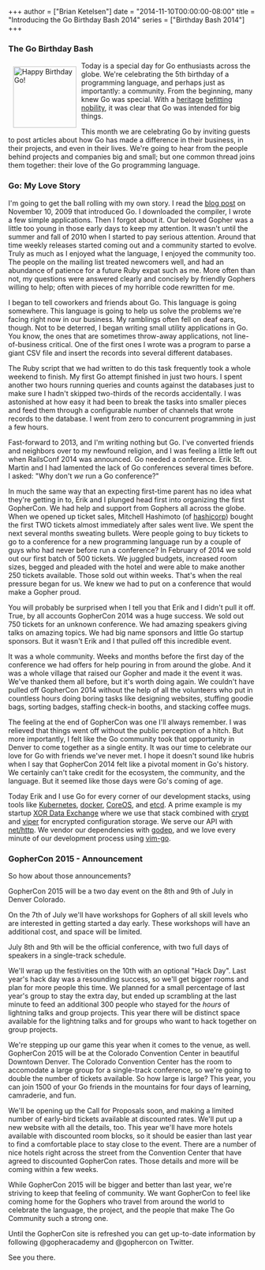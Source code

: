 +++
author = ["Brian Ketelsen"]
date = "2014-11-10T00:00:00-08:00"
title = "Introducing the Go Birthday Bash 2014"
series = ["Birthday Bash 2014"]
+++

### The Go Birthday Bash

<img alt="Happy Birthday Go!"
     src=""
     width=128 height=124
     style="float:left; padding: 10px"/>
Today is a special day for Go enthusiasts across the globe.  We're celebrating the 5th birthday of a programming language, and perhaps just as importantly: a community.  From the beginning, many knew Go was special.  With a [heritage](http://plan9.bell-labs.com/plan9/) [befitting](http://en.wikipedia.org/wiki/Newsqueak) [nobility](http://en.wikipedia.org/wiki/Communicating_sequential_processes), it was clear that Go was intended for big things.

This month we are celebrating Go by inviting guests to post articles about how Go has made a difference in their business, in their projects, and even in their lives.  We're going to hear from the people behind projects and companies big and small; but one common thread joins them together: their love of the Go programming language.

### Go: My Love Story
I'm going to get the ball rolling with my own story.  I read the [blog post](http://google-opensource.blogspot.com.au/2009/11/hey-ho-lets-go.html) on November 10, 2009 that introduced Go.  I downloaded the compiler, I wrote a few simple applications.  Then I forgot about it.  Our beloved Gopher was a little too young in those early days to keep my attention.  It wasn't until the summer and fall of 2010 when I started to pay serious attention.  Around that time weekly releases started coming out and a community started to evolve.  Truly as much as I enjoyed what the language, I enjoyed the community too.  The people on the mailing list treated newcomers well, and had an abundance of patience for a future Ruby expat such as me.  More often than not, my questions were answered clearly and concisely by friendly Gophers willing to help; often with pieces of my horrible code rewritten for me.

I began to tell coworkers and friends about Go.  This language is going somewhere.  This language is going to help us solve the problems we're facing right now in our business.  My ramblings often fell on deaf ears, though.  Not to be deterred, I began writing small utility applications in Go.  You know, the ones that are sometimes throw-away applications, not line-of-business critical.  One of the first ones I wrote was a program to parse a giant CSV file and insert the records into several different databases. 

The Ruby script that we had written to do this task frequently took a whole weekend to finish.  My first Go attempt finished in just two hours.  I spent another two hours running queries and counts against the databases just to make sure I hadn't skipped two-thirds of the records accidentally.  I was astonished at how easy it had been to break the tasks into smaller pieces and feed them through a configurable number of channels that wrote records to the database.  I went from zero to concurrent programming in just a few hours.

Fast-forward to 2013, and I'm writing nothing but Go. I've converted friends and neighbors over to my newfound religion, and I was feeling a little left out when RailsConf 2014 was announced.  Go needed a conference.  Erik St. Martin and I had lamented the lack of Go conferences several times before.  I asked: "Why don't _we_ run a Go conference?"

In much the same way that an expecting first-time parent has no idea what they're getting in to, Erik and I plunged head first into organizing the first GopherCon.  We had help and support from Gophers all across the globe.  When we opened up ticket sales, Mitchell Hashimoto (of [hashicorp](http://hashicorp.com)) bought the first TWO tickets almost immediately after sales went live.  We spent the next several months sweating bullets.  Were people going to buy tickets to go to a conference for a new programming language run by a couple of guys who had never before run a conference?  In February of 2014 we sold out our first batch of 500 tickets.  We juggled budgets, increased room sizes, begged and pleaded with the hotel and were able to make another 250 tickets available.  Those sold out within weeks.  That's when the real pressure began for us.  We knew we had to put on a conference that would make a Gopher proud.  

You will probably be surprised when I tell you that Erik and I didn't pull it off.  True, by all accounts GopherCon 2014 was a huge success.  We sold out 750 tickets for an unknown conference.  We had amazing speakers giving talks on amazing topics.  We had big name sponsors and little Go startup sponsors.  But it wasn't Erik and I that pulled off this incredible event.
 
It was a whole community.  Weeks and months before the first day of the conference we had offers for help pouring in from around the globe.  And it was a whole village that raised our Gopher and made it the event it was.  We've thanked them all before, but it's worth doing again.  We couldn't have pulled off GopherCon 2014 without the help of all the volunteers who put in countless hours doing boring tasks like designing websites, stuffing goodie bags, sorting badges, staffing check-in booths, and stacking coffee mugs.

The feeling at the end of GopherCon was one I'll always remember.  I was relieved that things went off without the public perception of a hitch.  But more importantly, I felt like the Go community took that opportunity in Denver to come together as a single entity.  It was our time to celebrate our love for Go with friends we've never met.  I hope it doesn't sound like hubris when I say that GopherCon 2014 felt like a pivotal moment in Go's history.  We certainly can't take credit for the ecosystem, the community, and the language.  But it seemed like those days were Go's coming of age.

Today Erik and I use Go for every corner of our development stacks, using
tools like [Kubernetes](http://kubernetes.io), [docker](http://www.docker.com), [CoreOS](http://coreos.com), 
and [etcd](https://github.com/coreos/etcd).  A prime example is my startup [XOR Data Exchange](http://xor.exchange) where we use that stack combined with [crypt](https://github.com/xordataexchange/crypt) and
[viper](https://github.com/spf13/viper) for encrypted configuration
storage.  We serve our API with
[net/http](http://golang.org/pkg/net/http/).  We vendor our dependencies
with [godep](https://github.com/tools/godep), and we love every minute of
our development process using [vim-go](https://github.com/fatih/vim-go).

### GopherCon 2015 - Announcement
So how about those announcements?

GopherCon 2015 will be a two day event on the 8th and 9th of July in Denver Colorado.

On the 7th of July we'll have workshops for Gophers of all skill levels who are interested in getting started a day early.  These workshops will have an additional cost, and space will be limited.

July 8th and 9th will be the official conference, with two full days of speakers in a single-track schedule.

We'll wrap up the festivities on the 10th with an optional "Hack Day".  Last year's hack day was a resounding success, so we'll get bigger rooms and plan for more people this time.  We planned for a small percentage of last year's group to stay the extra day, but ended up scrambling at the last minute to feed an additional 300 people who stayed for the _hours_ of lightning talks and group projects.  This year there will be distinct space available for the lightning talks and for groups who want to hack together on group projects.  

We're stepping up our game this year when it comes to the venue, as well.  GopherCon 2015 will be at the Colorado Convention Center in beautiful Downtown Denver.  The Colorado Convention Center has the room to accomodate a large group for a single-track conference, so we're going to double the number of tickets available.  So how large is large? This year, you can join 1500 of your Go friends in the mountains for four days of learning, camraderie, and fun.

We'll be opening up the Call for Proposals soon, and making a limited number of early-bird tickets available at discounted rates.  We'll put up a new website with all the details, too.  This year we'll have more hotels available with discounted room blocks, so it should be easier than last year to find a comfortable place to stay close to the event.  There are a number of nice hotels right across the street from the Convention Center that have agreed to discounted GopherCon rates.  Those details and more will be coming within a few weeks.

While GopherCon 2015 will be bigger and better than last year, we're striving to keep that feeling of community.  We want GopherCon to feel like coming home for the Gophers who travel from around the world to celebrate the language, the project, and the people that make The Go Community such a strong one.

Until the GopherCon site is refreshed you can get up-to-date information by
following @gopheracademy and @gophercon on Twitter.

See you there.



